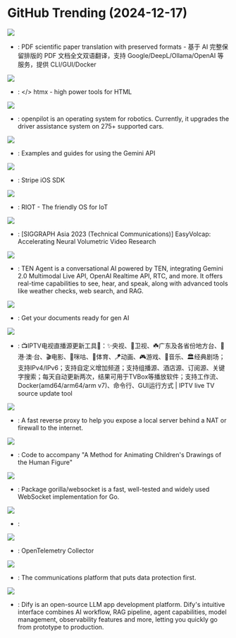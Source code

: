 # GitHub Trending (2024-12-17)

![](https://img.shields.io/badge/Python-New%20816-green?style=flat-square&logo=appveyor)
- [](https://github.comundefined): PDF scientific paper translation with preserved formats - 基于 AI 完整保留排版的 PDF 文档全文双语翻译，支持 Google/DeepL/Ollama/OpenAI 等服务，提供 CLI/GUI/Docker

![](https://img.shields.io/badge/JavaScript-New%2078-green?style=flat-square&logo=appveyor)
- [](https://github.comundefined): </> htmx - high power tools for HTML

![](https://img.shields.io/badge/Python-New%20132-green?style=flat-square&logo=appveyor)
- [](https://github.comundefined): openpilot is an operating system for robotics. Currently, it upgrades the driver assistance system on 275+ supported cars.

![](https://img.shields.io/badge/Jupyter%20Notebook-New%201-green?style=flat-square&logo=appveyor)
- [](https://github.comundefined): Examples and guides for using the Gemini API

![](https://img.shields.io/badge/Swift-New%2018-green?style=flat-square&logo=appveyor)
- [](https://github.comundefined): Stripe iOS SDK

![](https://img.shields.io/badge/C-New%2062-green?style=flat-square&logo=appveyor)
- [](https://github.comundefined): RIOT - The friendly OS for IoT

![](https://img.shields.io/badge/Python-New%2030-green?style=flat-square&logo=appveyor)
- [](https://github.comundefined): [SIGGRAPH Asia 2023 (Technical Communications)] EasyVolcap: Accelerating Neural Volumetric Video Research

![](https://img.shields.io/badge/Python-New%20296-green?style=flat-square&logo=appveyor)
- [](https://github.comundefined): TEN Agent is a conversational AI powered by TEN, integrating Gemini 2.0 Multimodal Live API, OpenAI Realtime API, RTC, and more. It offers real-time capabilities to see, hear, and speak, along with advanced tools like weather checks, web search, and RAG.

![](https://img.shields.io/badge/Python-New%20281-green?style=flat-square&logo=appveyor)
- [](https://github.comundefined): Get your documents ready for gen AI

![](https://img.shields.io/badge/Python-New%20101-green?style=flat-square&logo=appveyor)
- [](https://github.comundefined): 📺IPTV电视直播源更新工具🚀：✨央视、📡卫视、☘️广东及各省份地方台、🌊港·澳·台、🎬电影、🎥咪咕、🏀体育、🪁动画、🎮游戏、🎵音乐、🏛经典剧场；支持IPv4/IPv6；支持自定义增加频道；支持组播源、酒店源、订阅源、关键字搜索；每天自动更新两次，结果可用于TVBox等播放软件；支持工作流、Docker(amd64/arm64/arm v7)、命令行、GUI运行方式 | IPTV live TV source update tool

![](https://img.shields.io/badge/Go-New%2064-green?style=flat-square&logo=appveyor)
- [](https://github.comundefined): A fast reverse proxy to help you expose a local server behind a NAT or firewall to the internet.

![](https://img.shields.io/badge/Python-New%2038-green?style=flat-square&logo=appveyor)
- [](https://github.comundefined): Code to accompany "A Method for Animating Children's Drawings of the Human Figure"

![](https://img.shields.io/badge/Go-New%2013-green?style=flat-square&logo=appveyor)
- [](https://github.comundefined): Package gorilla/websocket is a fast, well-tested and widely used WebSocket implementation for Go.

![](https://img.shields.io/badge/JavaScript-New%205-green?style=flat-square&logo=appveyor)
- [](https://github.comundefined): 

![](https://img.shields.io/badge/Go-New%204-green?style=flat-square&logo=appveyor)
- [](https://github.comundefined): OpenTelemetry Collector

![](https://img.shields.io/badge/TypeScript-New%2073-green?style=flat-square&logo=appveyor)
- [](https://github.comundefined): The communications platform that puts data protection first.

![](https://img.shields.io/badge/TypeScript-New%20127-green?style=flat-square&logo=appveyor)
- [](https://github.comundefined): Dify is an open-source LLM app development platform. Dify's intuitive interface combines AI workflow, RAG pipeline, agent capabilities, model management, observability features and more, letting you quickly go from prototype to production.

